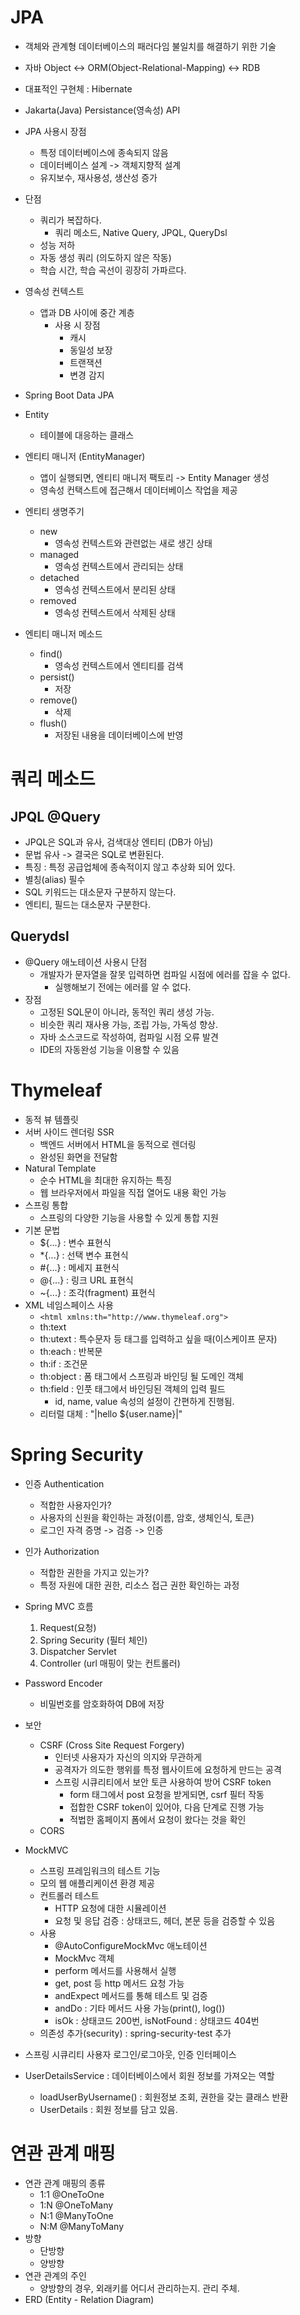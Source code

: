 # JPA

- 객체와 관계형 데이터베이스의 패러다임 불일치를 해결하기 위한 기술
- 자바 Object <-> ORM(Object-Relational-Mapping) <-> RDB
- 대표적인 구현체 : Hibernate
- Jakarta(Java) Persistance(영속성) API
- JPA 사용시 장점
  - 특정 데이터베이스에 종속되지 않음
  - 데이터베이스 설계 -> 객체지향적 설계
  - 유지보수, 재사용성, 생산성 증가
- 단점
  - 쿼리가 복잡하다.
    - 쿼리 메소드, Native Query, JPQL, QueryDsl
  - 성능 저하
  - 자동 생성 쿼리 (의도하지 않은 작동)
  - 학습 시간, 학습 곡선이 굉장히 가파르다.

- 영속성 컨텍스트
  - 앱과 DB 사이에 중간 계층
    - 사용 시 장점
      - 캐시
      - 동일성 보장
      - 트랜잭션
      - 변경 감지

- Spring Boot Data JPA
- Entity
  - 테이블에 대응하는 클래스
- 엔티티 매니저 (EntityManager)
  - 앱이 실행되면, 엔티티 매니저 팩토리 -> Entity Manager 생성
  - 영속성 컨택스트에 접근해서 데이터베이스 작업을 제공
- 엔티티 생명주기
  - new
    - 영속성 컨텍스트와 관련없는 새로 생긴 상태
  - managed
    - 영속성 컨텍스트에서 관리되는 상태
  - detached
    - 영속성 컨텍스트에서 분리된 상태
  - removed
    - 영속성 컨텍스트에서 삭제된 상태
- 엔티티 매니저 메소드
  - find()
    - 영속성 컨텍스트에서 엔티티를 검색
  - persist()
    - 저장
  - remove()
    - 삭제
  - flush()
    - 저장된 내용을 데이터베이스에 반영
# 쿼리 메소드

## JPQL @Query
- JPQL은 SQL과 유사, 검색대상 엔티티 (DB가 아님)
- 문법 유사 -> 결국은 SQL로 변환된다.
- 특징 : 특정 공급업체에 종속적이지 않고 추상화 되어 있다.
- 별칭(alias) 필수
- SQL 키워드는 대소문자 구분하지 않는다.
- 엔티티, 필드는 대소문자 구분한다.

## Querydsl
- @Query 애노테이션 사용시 단점
  - 개발자가 문자열을 잘못 입력하면 컴파일 시점에 에러를 잡을 수 없다.
    - 실행해보기 전에는 에러를 알 수 없다.
- 장점
  - 고정된 SQL문이 아니라, 동적인 쿼리 생성 가능.
  - 비슷한 쿼리 재사용 가능, 조립 가능, 가독성 향상.
  - 자바 소스코드로 작성하여, 컴파일 시점 오류 발견
  - IDE의 자동완성 기능을 이용할 수 있음

# Thymeleaf
- 동적 뷰 템플릿
- 서버 사이드 렌더링 SSR
  - 백엔드 서버에서 HTML을 동적으로 렌더링 
  - 완성된 화면을 전달함
- Natural Template
  - 순수 HTML을 최대한 유지하는 특징
  - 웹 브라우저에서 파일을 직접 열어도 내용 확인 가능
- 스프링 통합
  - 스프링의 다양한 기능을 사용할 수 있게 통합 지원
- 기본 문법
  - ${...} : 변수 표현식
  - *{...} : 선택 변수 표현식
  - #{...} : 메세지 표현식
  - @{...} : 링크 URL 표현식
  - ~{...} : 조각(fragment) 표현식
- XML 네임스페이스 사용
  - `<html xmlns:th="http://www.thymeleaf.org">`
  - th:text
  - th:utext : 특수문자 등 태그를 입력하고 싶을 때(이스케이프 문자)
  - th:each : 반복문
  - th:if : 조건문
  - th:object : 폼 태그에서 스프링과 바인딩 될 도메인 객체
  - th:field : 인풋 태그에서 바인딩된 객체의 입력 필드
    - id, name, value 속성의 설정이 간편하게 진행됨.
  - 리터럴 대체 : "|hello ${user.name}|"

# Spring Security
- 인증 Authentication
  - 적합한 사용자인가?
  - 사용자의 신원을 확인하는 과정(이름, 암호, 생체인식, 토큰)
  - 로그인 자격 증명 -> 검증 -> 인증
- 인가 Authorization
  - 적합한 권한을 가지고 있는가?
  - 특정 자원에 대한 권한, 리소스 접근 권한 확인하는 과정

- Spring MVC 흐름
  1. Request(요청)
  2. Spring Security (필터 체인)
  3. Dispatcher Servlet
  4. Controller (url 매핑이 맞는 컨트롤러)

- Password Encoder
  - 비밀번호를 암호화하여 DB에 저장

- 보안
  - CSRF (Cross Site Request Forgery)
    - 인터넷 사용자가 자신의 의지와 무관하게
    - 공격자가 의도한 행위를 특정 웹사이트에 요청하게 만드는 공격
    - 스프링 시큐리티에서 보안 토큰 사용하여 방어 CSRF token
      - form 태그에서 post 요청을 받게되면, csrf 필터 작동
      - 접합한 CSRF token이 있어야, 다음 단계로 진행 가능
      - 적법한 홈페이지 폼에서 요청이 왔다는 것을 확인
  - CORS 
  
- MockMVC
  - 스프링 프레임워크의 테스트 기능
  - 모의 웹 애플리케이션 환경 제공
  - 컨트롤러 테스트
    - HTTP 요청에 대한 시뮬레이션
    - 요청 및 응답 검증 : 상태코드, 헤더, 본문 등을 검증할 수 있음
  - 사용
    - @AutoConfigureMockMvc 애노테이션
    - MockMvc 객체
    - perform 메서드를 사용해서 실행
    - get, post 등 http 메서드 요청 가능
    - andExpect 메서드를 통해 테스트 및 검증
    - andDo : 기타 메서드 사용 가능(print(), log())
    - isOk : 상태코드 200번, isNotFound : 상태코드 404번
  - 의존성 추가(security) : spring-security-test 추가

- 스프링 시큐리티 사용자 로그인/로그아웃, 인증 인터페이스
- UserDetailsService : 데이터베이스에서 회원 정보를 가져오는 역할
  - loadUserByUsername() : 회원정보 조회, 권한을 갖는 클래스 반환
  - UserDetails : 회원 정보를 담고 있음. 

# 연관 관계 매핑
- 연관 관계 매핑의 종류
  - 1:1 @OneToOne
  - 1:N @OneToMany
  - N:1 @ManyToOne
  - N:M @ManyToMany
- 방향
  - 단방향
  - 양방향
- 연관 관계의 주인
  - 양방향의 경우, 외래키를 어디서 관리하는지. 관리 주체.
- ERD (Entity - Relation Diagram)





